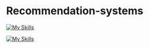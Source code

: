 # Recommendation-systems
[![My Skills](https://skillicons.dev/icons?i=py,stackoverflow,mysql,linux,linkedin,idea,github,atom)](https://skillicons.dev)

[![My Skills](https://skillicons.dev/icons?i=py,stackoverflow,mysql,linux,linkedin,idea,github,atom&theme=light)](https://skillicons.dev)
